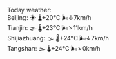 Today weather:  
Beijing: ☀️ 🌡️+20°C 🌬️↓7km/h  
Tianjin: 🌫  🌡️+23°C 🌬️↘11km/h  
Shijiazhuang: 🌫  🌡️+24°C 🌬️↓7km/h  
Tangshan: 🌫  🌡️+24°C 🌬️↘0km/h  
